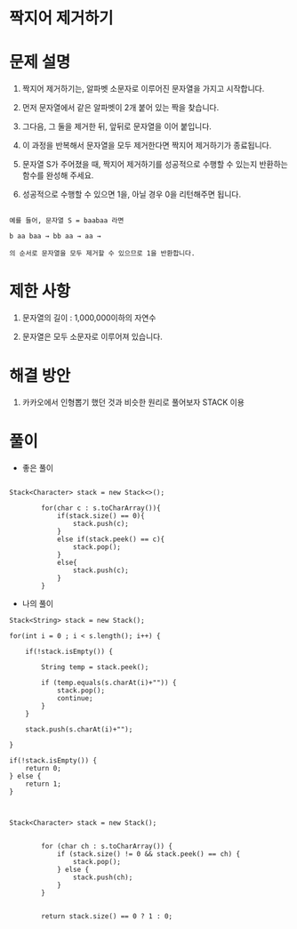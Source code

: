 # 짝지어 제거하기

# 문제 설명

1. 짝지어 제거하기는, 알파벳 소문자로 이루어진 문자열을 가지고 시작합니다. 

2. 먼저 문자열에서 같은 알파벳이 2개 붙어 있는 짝을 찾습니다. 

3. 그다음, 그 둘을 제거한 뒤, 앞뒤로 문자열을 이어 붙입니다.

4.  이 과정을 반복해서 문자열을 모두 제거한다면 짝지어 제거하기가 종료됩니다. 

5. 문자열 S가 주어졌을 때, 짝지어 제거하기를 성공적으로 수행할 수 있는지 반환하는 함수를 완성해 주세요. 

6. 성공적으로 수행할 수 있으면 1을, 아닐 경우 0을 리턴해주면 됩니다.

```

예를 들어, 문자열 S = baabaa 라면

b aa baa → bb aa → aa →

의 순서로 문자열을 모두 제거할 수 있으므로 1을 반환합니다.

```

# 제한 사항

1. 문자열의 길이 : 1,000,000이하의 자연수

2. 문자열은 모두 소문자로 이루어져 있습니다.

# 해결 방안

1. 카카오에서 인형뽑기 했던 것과 비슷한 원리로 풀어보자 STACK 이용

# 풀이

- 좋은 풀이

```

Stack<Character> stack = new Stack<>();

        for(char c : s.toCharArray()){
            if(stack.size() == 0){
                stack.push(c);
            }
            else if(stack.peek() == c){
                stack.pop();
            }
            else{
                stack.push(c);
            }
        }

```

- 나의 풀이

```
Stack<String> stack = new Stack();
        
for(int i = 0 ; i < s.length(); i++) {
    
    if(!stack.isEmpty()) {
        
        String temp = stack.peek();
        
        if (temp.equals(s.charAt(i)+"")) {
            stack.pop();
            continue;
        } 
    }
    
    stack.push(s.charAt(i)+"");
    
}

if(!stack.isEmpty()) {
    return 0;
} else {
    return 1;
}


```

```

Stack<Character> stack = new Stack();
        
        
        for (char ch : s.toCharArray()) {
            if (stack.size() != 0 && stack.peek() == ch) {
                stack.pop();
            } else {
                stack.push(ch);
            }
        }
        
        
        return stack.size() == 0 ? 1 : 0;

```
